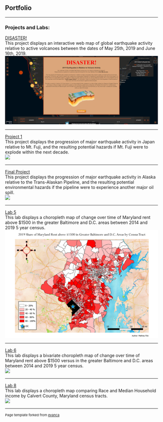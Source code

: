 ## Portfolio

---

### Projects and Labs:

[DISASTER!](/disaster_project/index.md)
<br>This project displays an interactive web map of global earthquake activity relative to active volcanoes between the dates of May 25th, 2019 and June 16th, 2019.<br/>
[<img src="images/Disaster_volcano_earthquake_html_screenshot.PNG?raw=true"/>](/disaster_project/index.md)

---
[Project 1](project1_486/index.md)
<br>This project displays the progression of major earthquake activity in Japan relative to Mt. Fuji, and the resulting potential hazards if Mt. Fuji were to explode within the next decade.<br/>
[<img src="images/Population in Danger from Eruption (1).png?raw=true"/>](/project1_486/index.md)

---
[Final Project](final_project/index.md)
<br>This project displays the progression of major earthquake activity in Alaska relative to the Trans-Alaskan Pipeline, and the resulting potential environmental hazards if the pipeline were to experience another major oil spill.<br/>
[<img src="images/Impact of Spill on Population (1).png?raw=true"/>](/final_project/index.md)

---
[Lab 5](lab_5/index.md)
<br>This lab displays a choropleth map of change over time of Maryland rent above $1500 in the greater Baltimore and D.C. areas between 2014 and 2019 5 year census.<br/>
[<img src="images/Share of Maryland Rent above $1500 in Greater Baltimore and D.C. Areas(2014-2019).gif?raw=true"/>](/lab_5/index.md)

---
[Lab 6](lab_6/index.md)
<br>This lab displays a bivariate choropleth map of change over time of Maryland rent above $1500 versus in the greater Baltimore and D.C. areas between 2014 and 2019 5 year census.<br/>
[<img src="images/Rent above $1500 vs Median Household Income in Baltimore and D.C. surrounding Areas 2014-2019.png?raw=true"/>](/lab_6/index.md)

---
[Lab 8](Lab_8/index.html)
<br>This lab displays a choropleth map comparing Race and Median Household income by Calvert County, Maryland census tracts.<br/>
[<img src="images/Bivariate Map of Calvert County Income versus White Population.png?raw=true"/>](/lab_8/index.md)

---
<p style="font-size:11px">Page template forked from <a href="https://github.com/evanca/quick-portfolio">evanca</a></p>
<!-- Remove above link if you don't want to attibute -->
